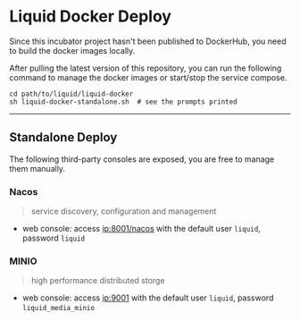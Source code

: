 # Liquid Docker Deploy

Since this incubator project hasn't been published to DockerHub,
you need to build the docker images locally.

After pulling the latest version of this repository, you can run the following
command to manage the docker images or start/stop the service compose.

```shell
cd path/to/liquid/liquid-docker
sh liquid-docker-standalone.sh  # see the prompts printed
```

---

## Standalone Deploy

The following third-party consoles are exposed, you are free to manage them manually.

### Nacos
> service discovery, configuration and management

- web console: access [ip:8001/nacos](http://localhost:8001/nacos) with the default user `liquid`, password `liquid`

### MINIO
> high performance distributed storge

- web console: access [ip:9001](http://localhost:9000) with the default user `liquid`, password `liquid_media_minio`